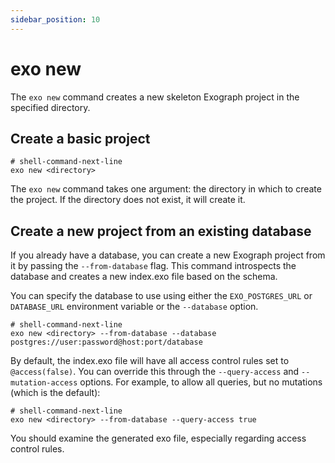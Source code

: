 ```yaml
---
sidebar_position: 10
---
```


# exo new

The `exo new` command creates a new skeleton Exograph project in the specified directory.

## Create a basic project

```shell-session
# shell-command-next-line
exo new <directory>
```

The `exo new` command takes one argument: the directory in which to create the project. If the directory does not exist, it will create it.

## Create a new project from an existing database

If you already have a database, you can create a new Exograph project from it by passing the `--from-database` flag. This command introspects the database and creates a new index.exo file based on the schema.

You can specify the database to use using either the `EXO_POSTGRES_URL` or `DATABASE_URL` environment variable or the `--database` option.

```shell-session
# shell-command-next-line
exo new <directory> --from-database --database postgres://user:password@host:port/database
```

By default, the index.exo file will have all access control rules set to `@access(false)`. You can override this through the `--query-access` and `--mutation-access` options. For example, to allow all queries, but no mutations (which is the default):

```shell-session
# shell-command-next-line
exo new <directory> --from-database --query-access true
```

You should examine the generated exo file, especially regarding access control rules.